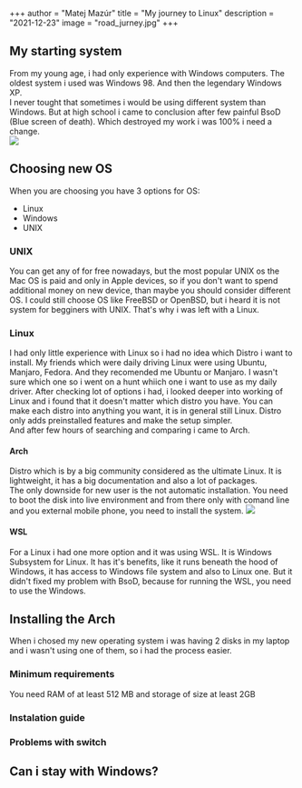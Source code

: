 +++
author = "Matej Mazúr"
title = "My journey to Linux"
description = "2021-12-23"
image = "road_jurney.jpg"
+++

## My starting system
From my young age, i had only experience with Windows computers. The oldest system i used was Windows 98. And then the legendary Windows XP.  
I never tought that sometimes i would be using different system than Windows. But at high school i came to conclusion after few painful BsoD (Blue screen of death). Which destroyed my work i was 100% i need a change.  
![](https://external-content.duckduckgo.com/iu/?u=https%3A%2F%2F1.bp.blogspot.com%2F-fifVJfHz0-M%2FXDjD30_jWcI%2FAAAAAAAAAWM%2FHQ3Uv5ZHVCo37RbllK7v927DMYUl36TJgCLcBGAs%2Fs1600%2Fblue%252Bscreen%252Bof%252Bdeath%252Bwindow%252B10.png&f=1&nofb=1)
## Choosing new OS
When you are choosing you have 3 options for OS:
* Linux
* Windows
* UNIX  

### UNIX
You can get any of for free nowadays, but the most popular UNIX os the Mac OS is paid and only in Apple devices, so if you don't want to spend additional money on new device, than maybe you should consider different OS. I could still choose OS like FreeBSD or OpenBSD, but i heard it is not system for begginers with UNIX. That's why i was left with a Linux.  

### Linux
I had only little experience with Linux so i had no idea which Distro i want to install. 
My friends which were daily driving Linux were using Ubuntu, Manjaro, Fedora.
And they recomended me Ubuntu or Manjaro.
I wasn't sure which one so i went on a hunt whiich one i want to use as my daily
driver. After checking lot of options i had, i looked deeper into working of
Linux and i found that it doesn't matter which distro you have. You can make
each distro into anything you want, it is in general still Linux. Distro only
adds preinstalled features and make the setup simpler.  
And after few hours of searching and comparing i came to Arch.

#### Arch
Distro which is by a big community considered as the ultimate Linux. It is
lightweight, it has a big documentation and also a lot of packages.  
The only downside for new user is the not automatic installation. You need to
boot the disk into live environment and from there only with comand line and you
external mobile phone, you need to install the system.
![](https://external-content.duckduckgo.com/iu/?u=https%3A%2F%2Fupload.wikimedia.org%2Fwikipedia%2Fcommons%2Fthumb%2F5%2F59%2FArchlogo.png%2F480px-Archlogo.png&f=1&nofb=1)
#### WSL
For a Linux i had one more option and it was using WSL. It is Windows Subsystem
for Linux. It has it's benefits, like it runs beneath the hood of Windows, it
has access to Windows file system and also to Linux one. But it didn't fixed my
problem with BsoD, because for running the WSL, you need to use the Windows.

## Installing the Arch
When i chosed my new operating system i was having 2 disks in my laptop and i
wasn't using one of them, so i had the process easier.

### Minimum requirements
You need RAM of at least 512 MB and storage of size at least 2GB

### Instalation guide


### Problems with switch

## Can i stay with Windows?
